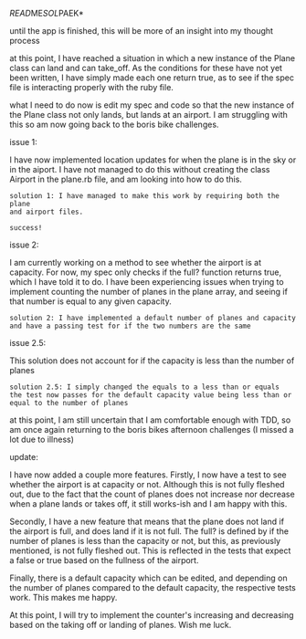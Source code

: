 *READ*ME*SOL*PAEK*

until the app is finished, this will be more of an insight into my thought
process

at this point, I have reached a situation in which a new instance of the Plane
class can land and can take_off. As the conditions for these have not
yet been written, I have simply made each one return true, as to see if the
spec file is interacting properly with the ruby file.

what I need to do now is edit my spec and code so that the new instance of
the Plane class not only lands, but lands at an airport. I am struggling with
this so am now going back to the boris bike challenges.



issue 1:

I have now implemented location updates for when the plane is in the sky
or in the aiport. I have not managed to do this without creating the class
Airport in the plane.rb file, and am looking into how to do this.

    solution 1: I have managed to make this work by requiring both the plane
    and airport files.

    success!

issue 2:

I am currently working on a method to see whether the airport is at capacity.
For now, my spec only checks if the full? function returns true, which I have
told it to do. I have been experiencing issues when trying to implement
counting the number of planes in the plane array, and seeing if that number
is equal to any given capacity.

    solution 2: I have implemented a default number of planes and capacity
    and have a passing test for if the two numbers are the same

issue 2.5:

This solution does not account for if the capacity is less than the number
of planes

    solution 2.5: I simply changed the equals to a less than or equals
    the test now passes for the default capacity value being less than or
    equal to the number of planes


at this point, I am still uncertain that I am comfortable enough with TDD, so
am once again returning to the boris bikes afternoon challenges (I missed a lot
due to illness)


update:

I have now added a couple more features. Firstly, I now have a test to see whether
the airport is at capacity or not. Although this is not fully fleshed out, due
to the fact that the count of planes does not increase nor decrease when a
plane lands or takes off, it still works-ish and I am happy with this.

Secondly, I have a new feature that means that the plane does not land if the
airport is full, and does land if it is not full. The full? is defined by if the
number of planes is less than the capacity or not, but this, as previously
mentioned, is not fully fleshed out.
This is reflected in the tests that expect a false or true based on the
fullness of the airport.

Finally, there is a default capacity which can be edited, and depending on the
number of planes compared to the default capacity, the respective tests work.
This makes me happy.

At this point, I will try to implement the counter's increasing and decreasing
based on the taking off or landing of planes. Wish me luck.
